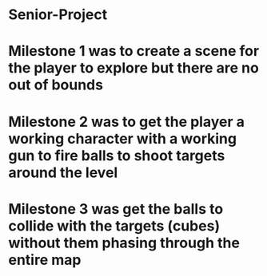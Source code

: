 # Senior-Project
# Milestone 1 was to create a scene for the player to explore but there are no out of bounds 
# Milestone 2 was to get the player a working character with a working gun to fire balls to shoot targets around the level
# Milestone 3 was get the balls to collide with the targets (cubes) without them phasing through the entire map
